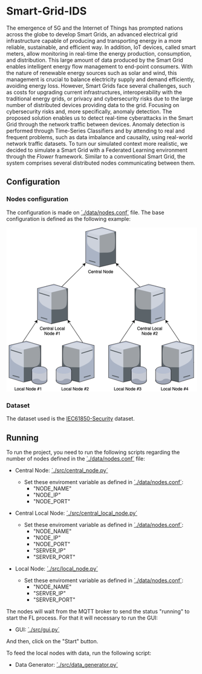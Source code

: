 # Smart-Grid-IDS

The emergence of 5G and the Internet of Things has prompted nations across the globe to develop Smart Grids, an advanced electrical grid infrastructure capable of producing and transporting energy in a more reliable, sustainable, and efficient way. In addition, IoT devices, called smart meters, allow monitoring in real-time the energy production, consumption, and distribution. This large amount of data produced by the Smart Grid enables intelligent energy flow management to end-point consumers. With the nature of renewable energy sources such as solar and wind, this management is crucial to balance electricity supply and demand efficiently, avoiding energy loss. However, Smart Grids face several challenges, such as costs for upgrading current infrastructures, interoperability with the traditional energy grids, or privacy and cybersecurity risks due to the large number of distributed devices providing data to the grid.
Focusing on cybersecurity risks and, more specifically, anomaly detection. The proposed solution enables us to detect real-time cyberattacks in the Smart Grid through the network traffic between devices. Anomaly detection is performed through Time-Series Classifiers and by attending to real and frequent problems, such as data imbalance and causality, using real-world network traffic datasets. To turn our simulated context more realistic, we decided to simulate a Smart Grid with a Federated Learning environment through the *Flower* framework. Similar to a conventional Smart Grid, the system comprises several distributed nodes communicating between them.

## Configuration

### Nodes configuration

The configuration is made on [´./data/nodes.conf´](./data/nodes.conf) file. The base configuration is defined as the following example:

![System Architecture](./images/architecture.png)

### Dataset

The dataset used is the [IEC61850-Security](./data/iec61850_security_dataset/) dataset.

## Running

To run the project, you need to run the following scripts regarding the number of nodes defined in the [´./data/nodes.conf´](./data/nodes.conf) file:

- Central Node: [´./src/central_node.py´](./src/central_node.py)
    - Set these enviroment variable as defined in [´./data/nodes.conf´](./data/nodes.conf):
        - "NODE_NAME"
        - "NODE_IP"
        - "NODE_PORT"

- Central Local Node: [´./src/central_local_node.py´](./src/central_local_node.py)
    - Set these enviroment variable as defined in [´./data/nodes.conf´](./data/nodes.conf):
        - "NODE_NAME"
        - "NODE_IP"
        - "NODE_PORT"
        - "SERVER_IP"
        - "SERVER_PORT"

- Local Node: [´./src/local_node.py´](./src/local_node.py)
    - Set these enviroment variable as defined in [´./data/nodes.conf´](./data/nodes.conf):
        - "NODE_NAME"
        - "SERVER_IP"
        - "SERVER_PORT"

The nodes will wait from the MQTT broker to send the status "running" to start the FL process.
For that it will necessary to run the GUI:

- GUI: [´./src/gui.py´](./src/gui.py)

And then, click on the "Start" button.

To feed the local nodes with data, run the following script:

- Data Generator: [´./src/data_generator.py´](./src/data_generator.py)
